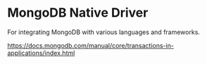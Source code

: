 # MongoDB Native Driver

For integrating MongoDB with various languages and frameworks.

https://docs.mongodb.com/manual/core/transactions-in-applications/index.html
